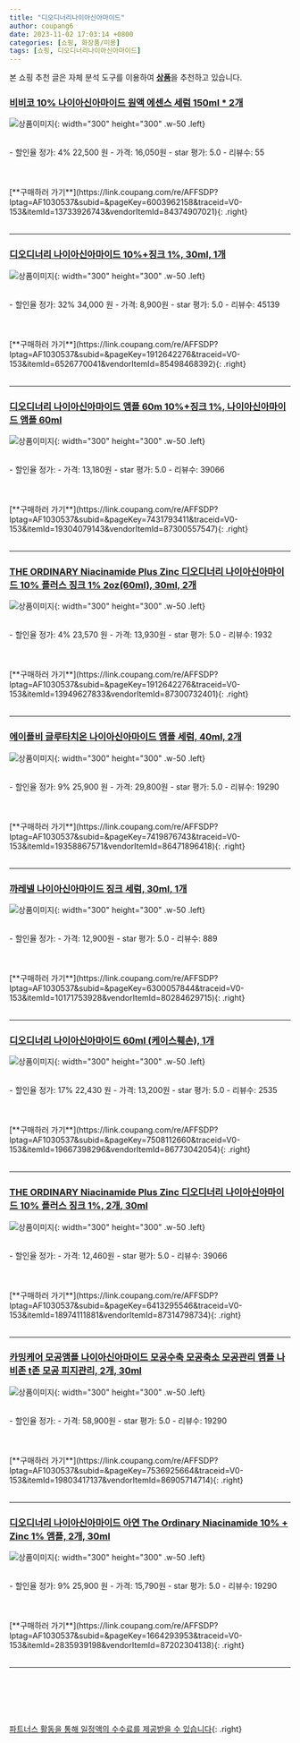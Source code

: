 ```yaml
---
title: "디오디너리나이아신아마이드"
author: coupang6
date: 2023-11-02 17:03:14 +0800
categories: [쇼핑, 화장품/미용]
tags: [쇼핑, 디오디너리나이아신아마이드]
---
```


본 쇼핑 추천 글은 자체 분석 도구를 이용하여 [**상품**](https://link.coupang.com/a/bao1ui)을 추천하고 있습니다.

### [비비코 10% 나이아신아마이드 원액 에센스 세럼 150ml * 2개](https://link.coupang.com/re/AFFSDP?lptag=AF1030537&subid=&pageKey=6003962158&traceid=V0-153&itemId=13733926743&vendorItemId=84374907021)

![상품이미지](https://thumbnail10.coupangcdn.com/thumbnails/remote/230x230ex/image/vendor_inventory/1339/51eb7728f103acb39a954fc1b78ed01623db06090a535db0ab8cc6023c97.jpg){: width="300" height="300" .w-50 .left}


<br>
- 할인율 정가: 4%  22,500   원
- 가격: 16,050원
- star 평가: 5.0
- 리뷰수: 55
<br>
<br>
<br>
<br>
[**구매하러 가기**](https://link.coupang.com/re/AFFSDP?lptag=AF1030537&subid=&pageKey=6003962158&traceid=V0-153&itemId=13733926743&vendorItemId=84374907021){: .right}
<br>
<br>

---

### [디오디너리 나이아신아마이드 10%+징크 1%, 30ml, 1개](https://link.coupang.com/re/AFFSDP?lptag=AF1030537&subid=&pageKey=1912642276&traceid=V0-153&itemId=6526770041&vendorItemId=85498468392)

![상품이미지](https://thumbnail9.coupangcdn.com/thumbnails/remote/230x230ex/image/vendor_inventory/f23e/20cdde3c00e398957abc3a2d1c93eaa0428adc8bef7dd40e66b11ae24bea.jpg){: width="300" height="300" .w-50 .left}


<br>
- 할인율 정가: 32%  34,000   원
- 가격: 8,900원
- star 평가: 5.0
- 리뷰수: 45139
<br>
<br>
<br>
<br>
[**구매하러 가기**](https://link.coupang.com/re/AFFSDP?lptag=AF1030537&subid=&pageKey=1912642276&traceid=V0-153&itemId=6526770041&vendorItemId=85498468392){: .right}
<br>
<br>

---

### [디오디너리 나이아신아마이드 앰플 60m 10%+징크 1%, 나이아신아마이드 앰플 60ml](https://link.coupang.com/re/AFFSDP?lptag=AF1030537&subid=&pageKey=7431793411&traceid=V0-153&itemId=19304079143&vendorItemId=87300557547)

![상품이미지](https://thumbnail10.coupangcdn.com/thumbnails/remote/230x230ex/image/vendor_inventory/fdc7/aade1b4e98236aa7172b52f37f58e10f695f645bdb544a159bc37fb05803.jpg){: width="300" height="300" .w-50 .left}


<br>
- 할인율 정가: 
- 가격: 13,180원
- star 평가: 5.0
- 리뷰수: 39066
<br>
<br>
<br>
<br>
[**구매하러 가기**](https://link.coupang.com/re/AFFSDP?lptag=AF1030537&subid=&pageKey=7431793411&traceid=V0-153&itemId=19304079143&vendorItemId=87300557547){: .right}
<br>
<br>

---

### [THE ORDINARY Niacinamide Plus Zinc 디오디너리 나이아신아마이드 10% 플러스 징크 1% 2oz(60ml), 30ml, 2개](https://link.coupang.com/re/AFFSDP?lptag=AF1030537&subid=&pageKey=1912642276&traceid=V0-153&itemId=13949627833&vendorItemId=87300732401)

![상품이미지](https://thumbnail9.coupangcdn.com/thumbnails/remote/230x230ex/image/vendor_inventory/e70d/1cc59db5d58b940b67339875c7a8618d0597c575c4c8f825813ec3e997e2.jpg){: width="300" height="300" .w-50 .left}


<br>
- 할인율 정가: 4%  23,570   원
- 가격: 13,930원
- star 평가: 5.0
- 리뷰수: 1932
<br>
<br>
<br>
<br>
[**구매하러 가기**](https://link.coupang.com/re/AFFSDP?lptag=AF1030537&subid=&pageKey=1912642276&traceid=V0-153&itemId=13949627833&vendorItemId=87300732401){: .right}
<br>
<br>

---

### [에이플비 글루타치온 나이아신아마이드 앰플 세럼, 40ml, 2개](https://link.coupang.com/re/AFFSDP?lptag=AF1030537&subid=&pageKey=7419876743&traceid=V0-153&itemId=19358867571&vendorItemId=86471896418)

![상품이미지](https://thumbnail7.coupangcdn.com/thumbnails/remote/230x230ex/image/vendor_inventory/2ae3/5ef08c98afb974be98ef7c57ecc65a6f0d22323b2afaf31c8f4dd6a07807.jpg){: width="300" height="300" .w-50 .left}


<br>
- 할인율 정가: 9%  25,900   원
- 가격: 29,800원
- star 평가: 5.0
- 리뷰수: 19290
<br>
<br>
<br>
<br>
[**구매하러 가기**](https://link.coupang.com/re/AFFSDP?lptag=AF1030537&subid=&pageKey=7419876743&traceid=V0-153&itemId=19358867571&vendorItemId=86471896418){: .right}
<br>
<br>

---

### [까레넬 나이아신아마이드 징크 세럼, 30ml, 1개](https://link.coupang.com/re/AFFSDP?lptag=AF1030537&subid=&pageKey=6300057844&traceid=V0-153&itemId=10171753928&vendorItemId=80284629715)

![상품이미지](https://thumbnail8.coupangcdn.com/thumbnails/remote/230x230ex/image/vendor_inventory/305e/16cc60ab2c9368fef3fd8fc670b1af13d269672fc5ff340d346a8a5581a2.jpg){: width="300" height="300" .w-50 .left}


<br>
- 할인율 정가: 
- 가격: 12,900원
- star 평가: 5.0
- 리뷰수: 889
<br>
<br>
<br>
<br>
[**구매하러 가기**](https://link.coupang.com/re/AFFSDP?lptag=AF1030537&subid=&pageKey=6300057844&traceid=V0-153&itemId=10171753928&vendorItemId=80284629715){: .right}
<br>
<br>

---

### [디오디너리 나이아신아마이드 60ml (케이스훼손), 1개](https://link.coupang.com/re/AFFSDP?lptag=AF1030537&subid=&pageKey=7508112660&traceid=V0-153&itemId=19667398296&vendorItemId=86773042054)

![상품이미지](https://thumbnail8.coupangcdn.com/thumbnails/remote/230x230ex/image/vendor_inventory/dca5/b286fe7cf20f2792aa4b79279338db10a9ac840c6d670bd0a9859045b81b.jpg){: width="300" height="300" .w-50 .left}


<br>
- 할인율 정가: 17%  22,430   원
- 가격: 13,200원
- star 평가: 5.0
- 리뷰수: 2535
<br>
<br>
<br>
<br>
[**구매하러 가기**](https://link.coupang.com/re/AFFSDP?lptag=AF1030537&subid=&pageKey=7508112660&traceid=V0-153&itemId=19667398296&vendorItemId=86773042054){: .right}
<br>
<br>

---

### [THE ORDINARY Niacinamide Plus Zinc 디오디너리 나이아신아마이드 10% 플러스 징크 1%, 2개, 30ml](https://link.coupang.com/re/AFFSDP?lptag=AF1030537&subid=&pageKey=6413295546&traceid=V0-153&itemId=18974111881&vendorItemId=87314798734)

![상품이미지](https://thumbnail10.coupangcdn.com/thumbnails/remote/230x230ex/image/vendor_inventory/fdc7/aade1b4e98236aa7172b52f37f58e10f695f645bdb544a159bc37fb05803.jpg){: width="300" height="300" .w-50 .left}


<br>
- 할인율 정가: 
- 가격: 12,460원
- star 평가: 5.0
- 리뷰수: 39066
<br>
<br>
<br>
<br>
[**구매하러 가기**](https://link.coupang.com/re/AFFSDP?lptag=AF1030537&subid=&pageKey=6413295546&traceid=V0-153&itemId=18974111881&vendorItemId=87314798734){: .right}
<br>
<br>

---

### [카밍케어 모공앰플 나이아신아마이드 모공수축 모공축소 모공관리 앰플 나비존 t존 모공 피지관리, 2개, 30ml](https://link.coupang.com/re/AFFSDP?lptag=AF1030537&subid=&pageKey=7536925664&traceid=V0-153&itemId=19803417137&vendorItemId=86905714714)

![상품이미지](https://thumbnail10.coupangcdn.com/thumbnails/remote/230x230ex/image/vendor_inventory/ede8/1c575f831fe130d01d1eaec79823683054b7a69e5e41aa8539aef08cd096.png){: width="300" height="300" .w-50 .left}


<br>
- 할인율 정가: 
- 가격: 58,900원
- star 평가: 5.0
- 리뷰수: 19290
<br>
<br>
<br>
<br>
[**구매하러 가기**](https://link.coupang.com/re/AFFSDP?lptag=AF1030537&subid=&pageKey=7536925664&traceid=V0-153&itemId=19803417137&vendorItemId=86905714714){: .right}
<br>
<br>

---

### [디오디너리 나이아신아마이드 아연 The Ordinary Niacinamide 10% + Zinc 1% 앰플, 2개, 30ml](https://link.coupang.com/re/AFFSDP?lptag=AF1030537&subid=&pageKey=1664293953&traceid=V0-153&itemId=2835939198&vendorItemId=87202304138)

![상품이미지](https://thumbnail6.coupangcdn.com/thumbnails/remote/230x230ex/image/vendor_inventory/183a/8363acc91a15c7dbaa9ab2ed887ca763b9ee4ab2d760b3185053e0a27c78.jpg){: width="300" height="300" .w-50 .left}


<br>
- 할인율 정가: 9%  25,900   원
- 가격: 15,790원
- star 평가: 5.0
- 리뷰수: 19290
<br>
<br>
<br>
<br>
[**구매하러 가기**](https://link.coupang.com/re/AFFSDP?lptag=AF1030537&subid=&pageKey=1664293953&traceid=V0-153&itemId=2835939198&vendorItemId=87202304138){: .right}
<br>
<br>

---
<br><br><br><br><br> [파트너스 활동을 통해 일정액의 수수료를 제공받을 수 있습니다](https://link.coupang.com/a/bao1ui){: .right}